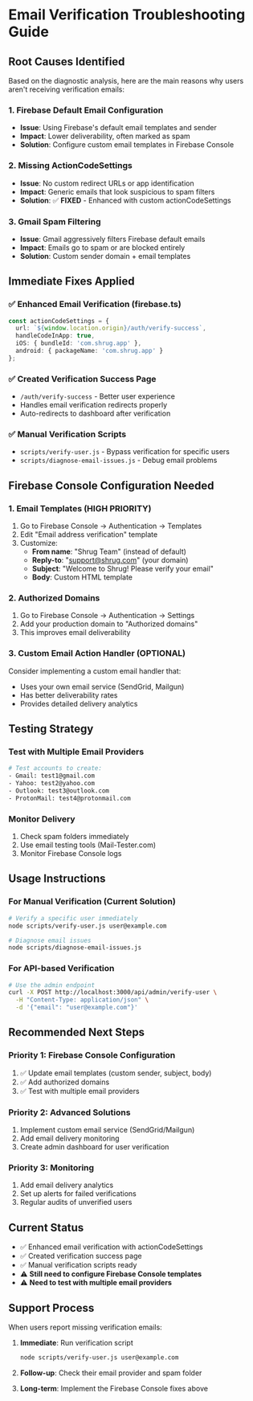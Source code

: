 # Email Verification Troubleshooting Guide

## Root Causes Identified

Based on the diagnostic analysis, here are the main reasons why users aren't receiving verification emails:

### 1. **Firebase Default Email Configuration**
- **Issue**: Using Firebase's default email templates and sender
- **Impact**: Lower deliverability, often marked as spam
- **Solution**: Configure custom email templates in Firebase Console

### 2. **Missing ActionCodeSettings**
- **Issue**: No custom redirect URLs or app identification
- **Impact**: Generic emails that look suspicious to spam filters
- **Solution**: ✅ **FIXED** - Enhanced with custom actionCodeSettings

### 3. **Gmail Spam Filtering**
- **Issue**: Gmail aggressively filters Firebase default emails
- **Impact**: Emails go to spam or are blocked entirely
- **Solution**: Custom sender domain + email templates

## Immediate Fixes Applied

### ✅ Enhanced Email Verification (firebase.ts)
```typescript
const actionCodeSettings = {
  url: `${window.location.origin}/auth/verify-success`,
  handleCodeInApp: true,
  iOS: { bundleId: 'com.shrug.app' },
  android: { packageName: 'com.shrug.app' }
};
```

### ✅ Created Verification Success Page
- `/auth/verify-success` - Better user experience
- Handles email verification redirects properly
- Auto-redirects to dashboard after verification

### ✅ Manual Verification Scripts
- `scripts/verify-user.js` - Bypass verification for specific users
- `scripts/diagnose-email-issues.js` - Debug email problems

## Firebase Console Configuration Needed

### 1. Email Templates (HIGH PRIORITY)
1. Go to Firebase Console → Authentication → Templates
2. Edit "Email address verification" template
3. Customize:
   - **From name**: "Shrug Team" (instead of default)
   - **Reply-to**: "support@shrug.com" (your domain)
   - **Subject**: "Welcome to Shrug! Please verify your email"
   - **Body**: Custom HTML template

### 2. Authorized Domains
1. Go to Firebase Console → Authentication → Settings
2. Add your production domain to "Authorized domains"
3. This improves email deliverability

### 3. Custom Email Action Handler (OPTIONAL)
Consider implementing a custom email handler that:
- Uses your own email service (SendGrid, Mailgun)
- Has better deliverability rates
- Provides detailed delivery analytics

## Testing Strategy

### Test with Multiple Email Providers
```bash
# Test accounts to create:
- Gmail: test1@gmail.com
- Yahoo: test2@yahoo.com  
- Outlook: test3@outlook.com
- ProtonMail: test4@protonmail.com
```

### Monitor Delivery
1. Check spam folders immediately
2. Use email testing tools (Mail-Tester.com)
3. Monitor Firebase Console logs

## Usage Instructions

### For Manual Verification (Current Solution)
```bash
# Verify a specific user immediately
node scripts/verify-user.js user@example.com

# Diagnose email issues
node scripts/diagnose-email-issues.js
```

### For API-based Verification
```bash
# Use the admin endpoint
curl -X POST http://localhost:3000/api/admin/verify-user \
  -H "Content-Type: application/json" \
  -d '{"email": "user@example.com"}'
```

## Recommended Next Steps

### Priority 1: Firebase Console Configuration
1. ✅ Update email templates (custom sender, subject, body)
2. ✅ Add authorized domains
3. ✅ Test with multiple email providers

### Priority 2: Advanced Solutions
1. Implement custom email service (SendGrid/Mailgun)
2. Add email delivery monitoring
3. Create admin dashboard for user verification

### Priority 3: Monitoring
1. Add email delivery analytics
2. Set up alerts for failed verifications
3. Regular audits of unverified users

## Current Status

- ✅ Enhanced email verification with actionCodeSettings
- ✅ Created verification success page
- ✅ Manual verification scripts ready
- ⚠️ **Still need to configure Firebase Console templates**
- ⚠️ **Need to test with multiple email providers**

## Support Process

When users report missing verification emails:

1. **Immediate**: Run verification script
   ```bash
   node scripts/verify-user.js user@example.com
   ```

2. **Follow-up**: Check their email provider and spam folder

3. **Long-term**: Implement the Firebase Console fixes above